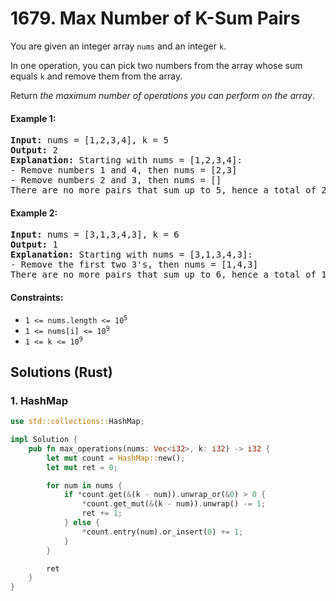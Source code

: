 # 1679. Max Number of K-Sum Pairs
You are given an integer array `nums` and an integer `k`.

In one operation, you can pick two numbers from the array whose sum equals `k` and remove them from the array.

Return *the maximum number of operations you can perform on the array*.

#### Example 1:
<pre>
<strong>Input:</strong> nums = [1,2,3,4], k = 5
<strong>Output:</strong> 2
<strong>Explanation:</strong> Starting with nums = [1,2,3,4]:
- Remove numbers 1 and 4, then nums = [2,3]
- Remove numbers 2 and 3, then nums = []
There are no more pairs that sum up to 5, hence a total of 2 operations.
</pre>

#### Example 2:
<pre>
<strong>Input:</strong> nums = [3,1,3,4,3], k = 6
<strong>Output:</strong> 1
<strong>Explanation:</strong> Starting with nums = [3,1,3,4,3]:
- Remove the first two 3's, then nums = [1,4,3]
There are no more pairs that sum up to 6, hence a total of 1 operation.
</pre>

#### Constraints:
* <code>1 <= nums.length <= 10<sup>5</sup></code>
* <code>1 <= nums[i] <= 10<sup>9</sup></code>
* <code>1 <= k <= 10<sup>9</sup></code>

## Solutions (Rust)

### 1. HashMap
```Rust
use std::collections::HashMap;

impl Solution {
    pub fn max_operations(nums: Vec<i32>, k: i32) -> i32 {
        let mut count = HashMap::new();
        let mut ret = 0;

        for num in nums {
            if *count.get(&(k - num)).unwrap_or(&0) > 0 {
                *count.get_mut(&(k - num)).unwrap() -= 1;
                ret += 1;
            } else {
                *count.entry(num).or_insert(0) += 1;
            }
        }

        ret
    }
}
```
